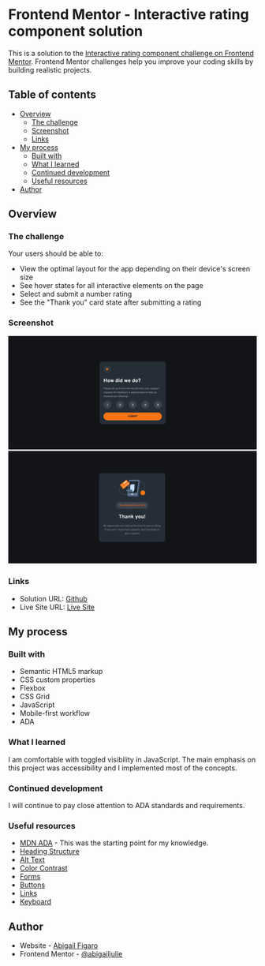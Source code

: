 # Frontend Mentor - Interactive rating component solution

This is a solution to the [Interactive rating component challenge on Frontend Mentor](https://www.frontendmentor.io/challenges/interactive-rating-component-koxpeBUmI). Frontend Mentor challenges help you improve your coding skills by building realistic projects.

## Table of contents

- [Overview](#overview)
  - [The challenge](#the-challenge)
  - [Screenshot](#screenshot)
  - [Links](#links)
- [My process](#my-process)
  - [Built with](#built-with)
  - [What I learned](#what-i-learned)
  - [Continued development](#continued-development)
  - [Useful resources](#useful-resources)
- [Author](#author)

## Overview

### The challenge

Your users should be able to:

- View the optimal layout for the app depending on their device's screen size
- See hover states for all interactive elements on the page
- Select and submit a number rating
- See the "Thank you" card state after submitting a rating

### Screenshot

![](./images/ScoreCard.JPG)
![](./images/ThankYouCard.JPG)

### Links

- Solution URL: [Github](https://github.com/abigailjulie/FrontendMentor_InteractiveRating)
- Live Site URL: [Live Site](https://frontendmentorinteractiverating.vercel.app/)

## My process

### Built with

- Semantic HTML5 markup
- CSS custom properties
- Flexbox
- CSS Grid
- JavaScript
- Mobile-first workflow
- ADA

### What I learned

I am comfortable with toggled visibility in JavaScript. The main emphasis on this project was accessibility and I implemented most of the concepts.

### Continued development

I will continue to pay close attention to ADA standards and requirements. 

### Useful resources

- [MDN ADA](https://developer.mozilla.org/en-US/docs/Learn/Accessibility/HTML) - This was the starting point for my knowledge.
- [Heading Structure](https://www.a11yproject.com/posts/how-to-accessible-heading-structure/)
- [Alt Text](https://design102.blog.gov.uk/2022/01/14/whats-the-alternative-how-to-write-good-alt-text/)
- [Color Contrast](https://web.dev/learn/accessibility/color-contrast)
- [Forms](https://web.dev/learn/accessibility/forms)
- [Buttons](https://www.sarasoueidan.com/blog/accessible-icon-buttons/)
- [Links](https://design.homeoffice.gov.uk/accessibility/links)
- [Keyboard](https://developer.mozilla.org/en-US/docs/Web/Accessibility/Understanding_WCAG/Keyboard)

## Author

- Website - [Abigail Figaro](https://www.abigaildesigns.org)
- Frontend Mentor - [@abigailjulie](https://www.frontendmentor.io/profile/abigailjulie)
